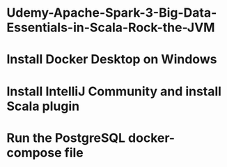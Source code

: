 # Udemy-Apache-Spark-3-Big-Data-Essentials-in-Scala-Rock-the-JVM

# Install Docker Desktop on Windows


# Install IntelliJ Community and install Scala plugin


# Run the PostgreSQL docker-compose file


# 
